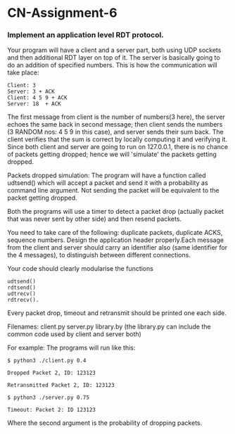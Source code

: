 # CN-Assignment-6
### Implement an application level RDT protocol.

Your program will have a client and a server part, both using UDP sockets and then additional RDT layer on top of it.  The server is basically going to do an addition of specified numbers. This is how the communication will take place:

```
Client: 3 
Server: 3 + ACK 
Client: 4 5 9 + ACK 
Server: 18  + ACK
```

The first message from client is the number of numbers(3 here), the server echoes the same back in second message; then client sends the numbers (3 RANDOM nos: 4 5 9 in this case), and server sends their sum back. The client verifies that the sum is correct by locally computing it and verifying it.
Since both client and server are going to run on 127.0.0.1, there is no chance of packets getting dropped; hence we will 'simulate' the packets getting dropped.

Packets dropped simulation:
The program will have a function called udtsend() which will accept a packet and send it with a probability as command line argument. Not sending the packet will be equivalent to the packet getting dropped.

Both the programs will use a timer to detect a packet drop (actually packet that was never sent by other side) and then resend packets.

You need to take care of the following: duplicate packets, duplicate ACKS, sequence numbers. Design the application header properly.Each message from the client and server should carry an identifier also (same identifier for the 4 messages), to distinguish between different connections.

Your code should clearly modularise the functions 
```
udtsend()
rdtsend()
udtrecv()
rdtrecv().
```
Every packet drop, timeout and retransmit should be printed one each side.

Filenames: client.py server.py library.by (the library.py can include the common code used by client and server both)

For example: The programs will run like this: 

```
$ python3 ./client.py 0.4

Dropped Packet 2, ID: 123123

Retransmitted Packet 2, ID: 123123

$ python3 ./server.py 0.75

Timeout: Packet 2: ID 123123
```

Where the second argument is the probability of dropping packets.
